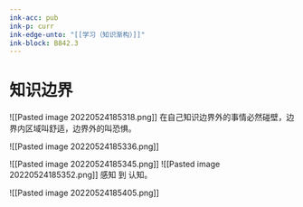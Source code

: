 ```yaml
---
ink-acc: pub
ink-p: curr
ink-edge-unto: "[[学习（知识渐构）]]"
ink-block: B842.3
---
```


# 知识边界

![[Pasted image 20220524185318.png]]
在自己知识边界外的事情必然碰壁，边界内区域叫舒适，边界外的叫恐惧。

![[Pasted image 20220524185336.png]]

![[Pasted image 20220524185345.png]]
![[Pasted image 20220524185352.png]]
感知 到 认知。

![[Pasted image 20220524185405.png]]